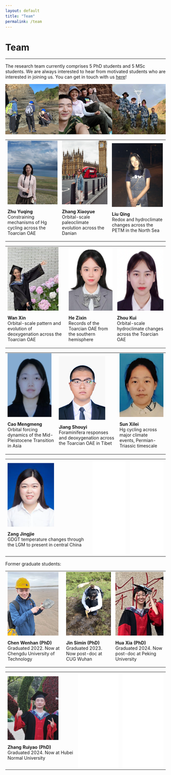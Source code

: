 ```yaml
---
layout: default
title: "Team"
permalink: /team
---
```

<!-- Google tag (gtag.js) -->
<script async src="https://www.googletagmanager.com/gtag/js?id=G-1KXMJR6E0L"></script>
<script>
  window.dataLayer = window.dataLayer || [];
  function gtag(){dataLayer.push(arguments);}
  gtag('js', new Date());

  gtag('config', 'G-1KXMJR6E0L');
</script>
# Team
* * *
The research team currently comprises 5 PhD students and 5 MSc students. We are always interested to hear from motivated students who are interested in joining us. You can get in touch with us [here](mailto:davidkemp@cug.edu.cn)!

<img src="/images/teamfieldwork.png" alt="Team fieldwork">

<table>
    <tr>
        <td>
            <img src="/images/zhuyuqing_pic.jpg" alt="Zhu Yuqing" height="200" align="top">
            <p><b>Zhu Yuqing</b><br>Constraining mechanisms of Hg cycling across the Toarcian OAE</p>
        </td>
        <td>
            <img src="/images/zhangxiaoyue_pic.jpg" alt="Zhang Xiaoyue" height="200" align="top">
            <p><b>Zhang Xiaoyue</b><br>Orbital-scale paleoclimate evolution across the Danian</p>
        </td>
        <td>
            <img src="/images/liuqing_pic.jpg" alt="Liu Qing" height="200" align="top">
            <p><b>Liu Qing</b><br>Redox and hydroclimate changes across the PETM in the North Sea</p>
        </td>
    </tr>
</table>
<table>
    <tr>
        <td>
            <img src="/images/wanxin_pic.jpg" alt="Wan Xin" height="200" align="top">
            <p><b>Wan Xin</b><br>Orbital-scale pattern and evolution of deoxygenation across the Toarcian OAE</p>
        </td>
        <td>
            <img src="/images/hezixin.png" alt="He Zixin" height="200" align="top">
            <p><b>He Zixin</b><br>Records of the Toarcian OAE from the southern hemisphere</p>
        </td>
        <td>
            <img src="/images/zhoukui.png" alt="Zhou Kui" height="200" align="top">
            <p><b>Zhou Kui</b><br>Orbital-scale hydroclimate changes across the Toarcian OAE</p>
        </td>
    </tr>
</table>
<table>
    <tr>
        <td>
            <img src="/images/caomengmeng.png" alt="Cao Mengmeng" height="200" align="top">
            <p><b>Cao Mengmeng</b><br>Orbital forcing dynamics of the Mid-Pleistocene Transition in Asia</p>
        </td>
        <td>
            <img src="/images/jiangshouyi.png" alt="Jiang Shouyi" height="200" align="top">
            <p><b>Jiang Shouyi</b><br>Foraminifera responses and deoxygenation across the Toarcian OAE in Tibet</p>
        </td>
        <td>
            <img src="/images/sunxilei.png" alt="Sun Xilei" height="200" align="top">
            <p><b>Sun Xilei</b><br>Hg cycling across major climate events, Permian-Triassic timescale</p>
        </td>
    </tr>
</table>
<table>
    <tr>
        <td>
            <img src="/images/zangjingjie.png" alt="Zang Jingie" height="200" align="top">
            <p><b>Zang Jingjie</b><br>GDGT temperature changes through the LGM to present in central China</p>
        </td>
        <td>
            <img src="/images/blank_pic.jpg" height="300" align="top">
        </td>
        <td>
            <img src="/images/blank_pic.jpg" height="300" align="top">
        </td>
    </tr>
</table>

Former graduate students:

<table>
    <tr>
        <td>
            <img src="/images/chenwenhan_pic.jpg" alt="Chen Wenhan" height="200" align="top">
            <p><b>Chen Wenhan (PhD)</b><br>Graduated 2022. Now at Chengdu University of Technology</p>
        </td>
        <td>
            <img src="/images/jinsimin_pic.jpg" alt="Jin Simin" height="200" align="top">
            <p><b>Jin Simin (PhD)</b><br>Graduated 2023. Now post-doc at CUG Wuhan</p>
        </td>
        <td>
            <img src="/images/huaxia_pic.jpg" alt="Hua Xia" height="200" align="top">
            <p><b>Hua Xia (PhD)</b><br>Graduated 2024. Now post-doc at Peking University</p>
        </td>
    </tr>
</table>
<table>
    <tr>
        <td>
            <img src="/images/zhangruiyao_pic.jpg" alt="Zhang Ruiyao" height="200" align="top">
            <p><b>Zhang Ruiyao (PhD)</b><br>Graduated 2024. Now at Hubei Normal University</p>
        </td>
        <td>
            <img src="/images/blank_pic.jpg" height="300" align="top">
        </td>
        <td>
            <img src="/images/blank_pic.jpg" height="300" align="top">
        </td>
    </tr>
</table>
